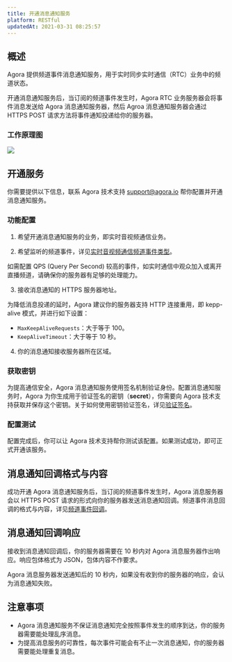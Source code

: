 ```yaml
---
title: 开通消息通知服务
platform: RESTful
updatedAt: 2021-03-31 08:25:57
---
```


## 概述

Agora 提供频道事件消息通知服务，用于实时同步实时通信（RTC）业务中的频道状态。

开通消息通知服务后，当订阅的频道事件发生时，Agora RTC 业务服务器会将事件消息发送给 Agora 消息通知服务器，然后 Agroa 消息通知服务器会通过 HTTPS POST 请求方法将事件通知投递给你的服务器。

### 工作原理图

![](https://web-cdn.agora.io/docs-files/1616768581111)

## 开通服务

你需要提供以下信息，联系 Agora 技术支持 [support@agora.io](mailto:support@agora.io) 帮你配置并开通消息通知服务。

### 功能配置

1. 希望开通消息通知服务的业务，即实时音视频通信业务。

2. 希望监听的频道事件，详见[实时音视频通信频道事件类型](https://confluence.agoralab.co/pages/viewpage.action?pageId=713706534)。

<div class="alert note">如需配置 QPS (Query Per Second) 较高的事件，如实时通信中观众加入或离开直播频道，请确保你的服务器有足够的处理能力。</div>

3. 接收消息通知的 HTTPS 服务器地址。

 <div class="alert note">为降低消息投递的延时，Agora 建议你的服务器支持 HTTP 连接重用，即 kepp-alive 模式，并进行如下设置：<ul>
<li><code>MaxKeepAliveRequests</code>：大于等于 100。</li>
<li><code>KeepAliveTimeout</code>：大于等于 10 秒。</li></ul></div>

4. 你的消息通知接收服务器所在区域。

### 获取密钥

为提高通信安全，Agora 消息通知服务使用签名机制验证身份。配置消息通知服务时，Agora 为你生成用于验证签名的密钥（**secret**），你需要向 Agora 技术支持获取并保存这个密钥。关于如何使用密钥验证签名，详见[验证签名](https://confluence.agoralab.co/pages/viewpage.action?pageId=713706534)。

### 配置测试

配置完成后，你可以让 Agora 技术支持帮你测试该配置。如果测试成功，即可正式开通该服务。

## 消息通知回调格式与内容

成功开通 Agora 消息通知服务后，当订阅的频道事件发生时，Agora 消息服务器会以 HTTPS POST 请求的形式向你的服务器发送消息通知回调。频道事件消息回调的格式与内容，详见[频道事件回调](https://confluence.agoralab.co/pages/viewpage.action?pageId=713706534)。

## 消息通知回调响应

接收到消息通知回调后，你的服务器需要在 10 秒内对 Agora 消息服务器作出响应。响应包体格式为 JSON，包体内容不作要求。

<div class="alert note">Agora 消息服务器发送通知后的 10 秒内，如果没有收到你的服务器的响应，会认为消息通知失败。</div>

## 注意事项

- Agora 消息通知服务不保证消息通知完全按照事件发生的顺序到达，你的服务器需要能处理乱序消息。
- 为提高消息服务的可靠性，每次事件可能会有不止一次消息通知，你的服务器需要能处理重复消息。
